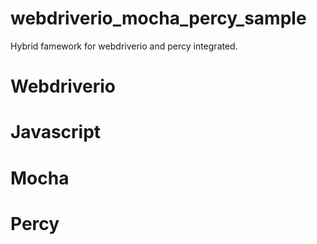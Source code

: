 # webdriverio_mocha_percy_sample
Hybrid famework for webdriverio and percy integrated. 

# Webdriverio
# Javascript
# Mocha
# Percy

